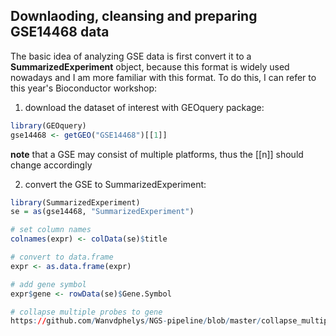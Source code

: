 ## Downlaoding, cleansing and preparing GSE14468 data

The basic idea of analyzing GSE data is first convert it to a **SummarizedExperiment** object, because this format is widely used nowadays and I am more familiar with this format.
To do this, I can refer to this year's Bioconductor workshop:
1. download the dataset of interest with GEOquery package:
```R
library(GEOquery)
gse14468 <- getGEO("GSE14468")[[1]]
```
**note** that a GSE may consist of multiple platforms, thus the [[n]] should change accordingly

2. convert the GSE to SummarizedExperiment:
```R
library(SummarizedExperiment)
se = as(gse14468, "SummarizedExperiment")

# set column names
colnames(expr) <- colData(se)$title

# convert to data.frame
expr <- as.data.frame(expr)

# add gene symbol
expr$gene <- rowData(se)$Gene.Symbol

# collapse multiple probes to gene 
https://github.com/Wanvdphelys/NGS-pipeline/blob/master/collapse_multiple_tx2gene.md

```
